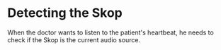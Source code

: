 # Detecting the Skop

 When the doctor wants to listen to the patient's heartbeat, he needs to check if the Skop is the current audio source.


